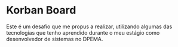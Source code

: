 # Korban Board
Este é um desafio que me propus a realizar, utilizando algumas das tecnologias que tenho aprendido durante o meu estágio como desenvolvedor de sistemas no DPEMA.
